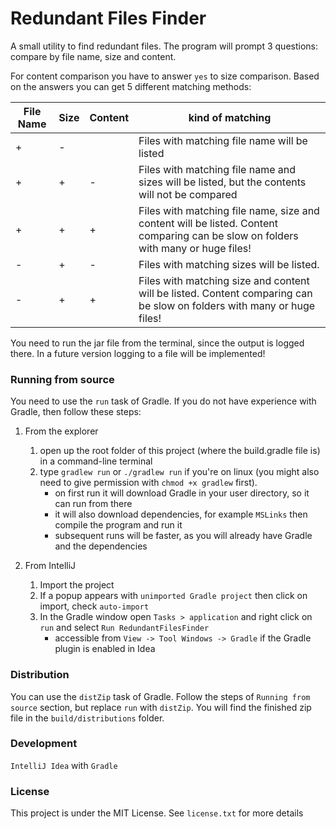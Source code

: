 # Redundant Files Finder
A small utility to find redundant files. The program will prompt 3 questions: compare by file name, size and content.

For content comparison you have to answer `yes` to size comparison. Based on the answers you can get 5 different matching methods:
<table>
    <thead>
        <tr>
            <th>File Name</th>
            <th>Size</th>
            <th>Content</th>
            <th>kind of matching</th>
        </tr>
    </thead>
    <tbody>
        <tr>
            <td>+</td>
            <td>-</td>
            <td>&nbsp;</td>
            <td>Files with matching file name will be listed</td>
        </tr>
        <tr>
            <td>+</td>
            <td>+</td>
            <td>-</td>
            <td>Files with matching file name and sizes will be listed, but the contents will not be compared</td>
        </tr>
        <tr>
            <td>+</td>
            <td>+</td>
            <td>+</td>
            <td>Files with matching file name, size and content will be listed. Content comparing can be slow on folders with many or huge files!</td>
        </tr>
        <tr>
            <td>-</td>
            <td>+</td>
            <td>-</td>
            <td>Files with matching sizes will be listed.</td>
        </tr>
        <tr>
            <td>-</td>
            <td>+</td>
            <td>+</td>
            <td>Files with matching size and content will be listed. Content comparing can be slow on folders with many or huge files!</td>
        </tr>
    </tbody>
</table>

You need to run the jar file from the terminal, since the output is logged there. In a future version logging to a file will be implemented!

### Running from source
You need to use the `run` task of Gradle. If you do not have experience with Gradle, then follow these steps:

1. From the explorer
   1. open up the root folder of this project (where the build.gradle file is) in a command-line terminal
   2. type `gradlew run` or `./gradlew run` if you're on linux (you might also need to give permission with `chmod +x gradlew` first).
      - on first run it will download Gradle in your user directory, so it can run from there
      - it will also download dependencies, for example `MSLinks` then compile the program and run it
      - subsequent runs will be faster, as you will already have Gradle and the dependencies

2. From IntelliJ
   1. Import the project
   2. If a popup appears with `unimported Gradle project` then click on import, check `auto-import`
   3. In the Gradle window open `Tasks > application` and right click on `run` and select `Run RedundantFilesFinder`
      - accessible from `View -> Tool Windows -> Gradle` if the Gradle plugin is enabled in Idea

### Distribution

You can use the `distZip` task of Gradle. Follow the steps of `Running from source` section, 
but replace `run` with `distZip`. You will find the finished zip file in the `build/distributions` folder.

### Development

`IntelliJ Idea` with `Gradle`

### License

This project is under the MIT License. See `license.txt` for more details
